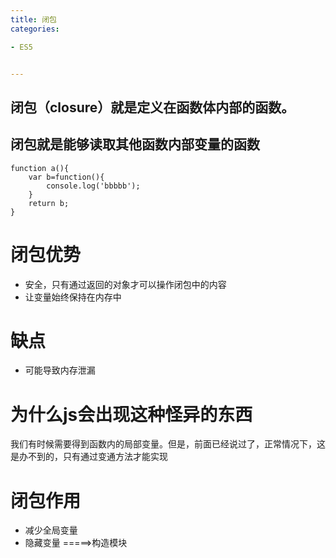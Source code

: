 ```yaml
---
title: 闭包
categories: 

- ES5


---
```


## 闭包（closure）就是定义在函数体内部的函数。

## 闭包就是能够读取其他函数内部变量的函数

```
function a(){
    var b=function(){
        console.log('bbbbb');
    }
    return b;
}

```
# 闭包优势
- 安全，只有通过返回的对象才可以操作闭包中的内容
- 让变量始终保持在内存中




# 缺点
- 可能导致内存泄漏

# 为什么js会出现这种怪异的东西

我们有时候需要得到函数内的局部变量。但是，前面已经说过了，正常情况下，这是办不到的，只有通过变通方法才能实现





# 闭包作用
- 减少全局变量
- 隐藏变量
=====>构造模块